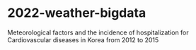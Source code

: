 # 2022-weather-bigdata
Meteorological factors and the incidence of hospitalization for Cardiovascular diseases in Korea from 2012 to 2015
